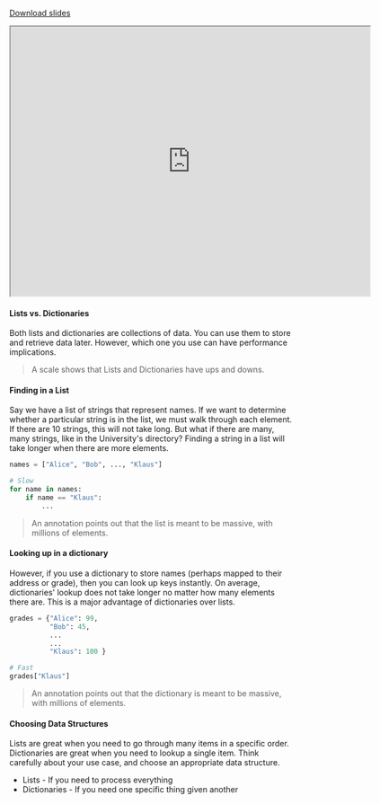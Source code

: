 
[Download slides](Lookup%20and%20Find.pdf)


<iframe style="width: 640px; height: 480px;" width="300" height="150" allowfullscreen="allowfullscreen" webkitallowfullscreen="webkitallowfullscreen" mozallowfullscreen="mozallowfullscreen"
title="Introduction.pdf"
src="https://www.youtube.com/embed/4vVoa94yBu4?feature=oembed&amp;rel=0" 
></iframe>


#### Lists vs. Dictionaries

Both lists and dictionaries are collections of data.
You can use them to store and retrieve data later.
However, which one you use can have performance implications.

> A scale shows that Lists and Dictionaries have ups and downs.

#### Finding in a List

Say we have a list of strings that represent names.
If we want to determine whether a particular string is in the list, we must walk through each element.
If there are 10 strings, this will not take long.
But what if there are many, many strings, like in the University's directory?
Finding a string in a list will take longer when there are more elements.

```python
names = ["Alice", "Bob", ..., "Klaus"]

# Slow
for name in names:
    if name == "Klaus":
        ...
```

> An annotation points out that the list is meant to be massive, with millions of elements.

#### Looking up in a dictionary

However, if you use a dictionary to store names (perhaps mapped to their address or grade), then you can look up keys instantly.
On average, dictionaries' lookup does not take longer no matter how many elements there are.
This is a major advantage of dictionaries over lists.

```python
grades = {"Alice": 99,
          "Bob": 45,
          ...
          ...
          "Klaus": 100 }

# Fast
grades["Klaus"]
```

> An annotation points out that the dictionary is meant to be massive, with millions of elements.

#### Choosing Data Structures

Lists are great when you need to go through many items in a specific order.
Dictionaries are great when you need to lookup a single item.
Think carefully about your use case, and choose an appropriate data structure.

* Lists - If you need to process everything
* Dictionaries - If you need one specific thing given another
